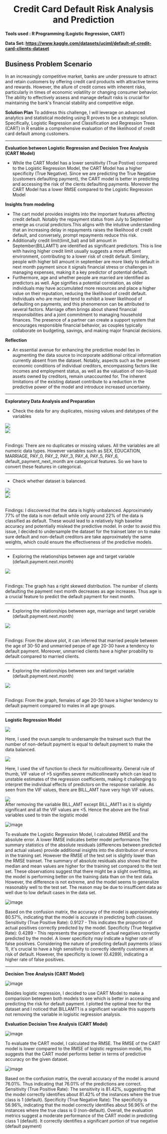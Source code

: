 <div align="center"><h1>Credit Card Default Risk Analysis and Prediction</h1></div>

__Tools used : R Programming (Logistic Regression, CART)__

__Data Set: https://www.kaggle.com/datasets/uciml/default-of-credit-card-clients-dataset__


__Business Problem Scenario__
-------
In an increasingly competitive market, banks are under pressure to attract and retain customers by offering credit card products with attractive terms and rewards. However, the allure of credit comes with inherent risks, particularly in times of economic volatility or changing consumer behavior. The ability to effectively assess and manage default risks is crucial for maintaining the bank's financial stability and competitive edge.


__Solution Plan__
To address this challenge, I will leverage on advanced analytics and statistical modeling using R proves to be a strategic solution. Specifically, Logistic Regression and Classification and Regression Trees (CART) in R enable a comprehensive evaluation of the likelihood of credit card default among customers. 

-------

__Evaluation between Logistic Regression and Decision Tree Analysis (CART Model)__
  + While the CART Model has a lower sensitivity (True Postive) compared to the Logistic Regression Model, the CART Model has a higher specificity (True Negative). Since we are predicting the True Negative (customers defaulting payment), the CART model is better in predicting and accessing the risk of the clents defaulting payments. Moreover the CART Model has a lower RMSE compared to the Logistic Regression Model

__Insights from modeling__
  + The cart model provides insights into the important features affecting credit default. Notably the repayment status from July to September emerge as crucial predictors.This aligns with the intuitive understanding that an increasing delay in repayments raises the likelihood of credit default, and conversely, prompt repayments reduce this risk.
  + Additionally credit limit(limit_bal) and bill amount in September(BILLAMT1) are identified as significant predictors. This is line with having higher credit limit usually suggests a more affluent environment, contributing to a lower risk of credit default. Similary, people with higher bill amount in september are more likely to default in next month payment since it signals financial stress or challenges in managing expenses, making it a key predictor of potential default.
  + Furthermore, age and whether people are married are identified as predictors as well. Age signifies a potential correlation, as older individuals may have accumulated more resources and place a higher value on their reputation, reducing the likelihood of credit default. Individuals who are married tend to exhibit a lower likelihood of defaulting on payments, and this phenomenon can be attributed to several factors. Marriage often brings about shared financial responsibilities and a joint commitment to managing household finances. The presence of a partner can create a support system that encourages responsible financial behavior, as couples typically collaborate on budgeting, savings, and making major financial decisions.

__Reflection__
  + An essential avenue for enhancing the predictive model lies in augmenting the data source to incorporate additional critical information currently absent from the dataset. Notably, aspects such as the present economic conditions of individual creditors, encompassing factors like incomes and employment status, as well as the valuation of non-liquid assets owned by creditors, remain unaccounted for. The inherent limitations of the existing dataset contribute to a reduction in the predictive power of the model and introduce increased uncertainty.

-------

__Exploratory Data Analysis and Preparation__

+ Check the data for any duplicates, missing values and datatypes of the variables

<div align="left"><img src="images/data_types.png"/></div>
<div align="left"><img src="images/duplicate_missing.png"/></div>

<br>
  
Findings: There are no duplicates or missing values. All the variables are all numeric data types. However variables such as SEX, EDUCATION, MARRIAGE, PAY_0, PAY_2, PAY_3, PAY_4, PAY_5, PAY_6, default_payment_next_month are categorical features. So we have to convert these features in categorical.

-------
+ Check whether dataset is balanced.

<div align="left"><img src="images/def_nondef_plot.png"/></div>
<div align="left"><img src="images/prop_table.png"/></div>

<br>

Findings: I discovered that the data is highly unbalanced. Approximately 77% of the data is non default while only around 22% of the data is classified as default. These would lead to a relatively high baseline accuracy and potentially mislead the predictive model. In order to avoid this issue, I decided to undersample the dataset for the trainset later on to make sure default and non-default creditors are take approximately the same weights, which could ensure the effectiveness of the predictive models. 

-------
+ Exploring the relationships between age and target variable (default.payment.next.month)

<div align="left"><img src="images/def_age.png"/></div>

<br>

Findings: The graph has a right skewed distribution. The number of clients defaulting the payment next month decreases as age increases. Thus age is a crucial feature to predict the default payment for next month.

-------

+ Exploring the relationships between age, marriage and target variable (default.payment.next.month)
  
<div align="left"><img src="images/age_marriage_def.png"/></div>

<br>

Findings: From the above plot, it can inferred that married people between the age of 30-50 and unmarried peope of age 20-30 have a tendency to default payment. Moreover, unmarried clients have a higher proability to default compared to married clients. 

-------

+ Exploring the relationships between sex and target variable (default.payment.next.month)

<div align="left"><img src="images/sex_age.png"/></div>

<br>

Findings: From the graph, females of age 20-30 have a higher tendency to default payment compared to males in all age groups. 

-------

__Logistic Regression Model__

<div align="left"><img src="images/under_sample.png"/></div>

Here, I used the ovun.sample to undersample the trainset such that the number of non-default payment is equal to default payment to make the data balanced.

<div align="left"><img src="images/multicollinearity.png"/></div>

Here, I used the vif function to check for multicollinearity. General rule of thumb, VIF value of >5 signifies severe multicollinearity which can lead to unstable estimates of the regression coefficients, making it challenging to interpret the individual effects of predictors on the response variable. As seen from the VIF values, there are BILL_AMT have very high VIF values.

<div align="left"><img src="images/final_var.png"/></div
                                                             
After removing the variable BILL_AMT except BILL_AMT1 as it is slightly significant and all the VIF values are <5. Hence the above are the final variables used to train the logistic model 

![image](https://github.com/PehJiaYuan/Credit-Card-Default-Analysis-and-Prediction-using-R-programming/assets/160102531/955e831a-08d8-4d20-a1bb-74574d42c43c)

To evaluate the Logistic Regression Model, I calculated RMSE and the absolute error. A lower RMSE indicates better model performance.The summary statistics of the absolute residuals (differences between predicted and actual values) provide additional insights into the distribution of errors in the training set. However the RMSE of the test set is slightly lower than the RMSE trainset. The summary of absolute residuals also shows that the median and mean values are higher for the training set compared to the test set. These observations suggest that there might be a slight overfitting, as the model is performing better on the training data than on the test data. However, the difference is not extreme, and the model seems to generalize reasonably well to the test set. The reason may be due to insufficent data as well due to low default cases in the data set. 

![image](https://github.com/PehJiaYuan/Credit-Card-Default-Analysis-and-Prediction-using-R-programming/assets/160102531/708cc21c-a43d-42f4-ab60-ee6b5ef30fd2)

Based on the confusion matrix, the accuracy of the model is approximately 80.57%, indicating that the model is accurate in predicting both classes. Sensitivity (True Positive Rate): 0.9127 - This indicates the proportion of actual positives correctly predicted by the model. Specificity (True Negative Rate): 0.4289 - This represents the proportion of actual negatives correctly predicted by the model. A lower specificity may indicate a higher rate of false positives. Considering the nature of predicting default payments (class 1), it's crucial to have a high sensitivity to correctly identify customers at risk of default.  However, the specificity is lower (0.4289), indicating a higher rate of false positives.

-------
__Decision Tree Analysis (CART Model)__

![image](https://github.com/PehJiaYuan/Credit-Card-Default-Analysis-and-Prediction-using-R-programming/assets/160102531/766411bf-a891-4ebf-a2b5-11db6e926ad4)

Besides logistic regression, I decided to use CART Model to make a comparision beteween both models to see which is better in accessing and predicting the risk for default payment. I plotted the optimal tree for the dataset and I noticed that BILLAMT1 is a significant variable this supports not removing the variable in logisitic regression analysis. 

__Evaluation Decision Tree Analysis (CART Model)__

![image](https://github.com/PehJiaYuan/Credit-Card-Default-Analysis-and-Prediction-using-R-programming/assets/160102531/0aa55ea0-1c03-4027-92c1-f37c9bfe92fc)

To evaluate the CART model, I calculated the RMSE. The RMSE of the CART model is lower compared to the RMSE of logistic regression model, this suggests that the CART model performs better in terms of predictive accuracy on the given dataset.

![image](https://github.com/PehJiaYuan/Credit-Card-Default-Analysis-and-Prediction-using-R-programming/assets/160102531/16e3fa3c-d822-4227-bb75-8ef90494364c)

Based on the confusion matrix, the overall accuracy of the model is around 76.01%. Thus indicating that 76.01% of the predictions are correct. Sensitivity (True Positive Rate): The sensitivity is 81.42%, suggesting that the model correctly identifies about 81.42% of the instances where the true class is 1 (default). Specificity (True Negative Rate): The specificity is 56.96%, indicating that the model correctly identifies about 56.96% of the instances where the true class is 0 (non-default). Overall, the evaluation metrics suggest a moderate performance of the CART model in predicting class 1 (default). It correctly identifies a significant portion of true negative (default payment) 



